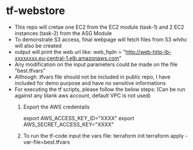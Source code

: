 # tf-webstore

- This repo will cretae one EC2 from the EC2 module (task-1) and 2 EC2 instances (task-2) from the ASG Module
- To demonstrate S3 access, final webpage will fetch files from S3 whihc will also be created 
- output will print the web url like:
    web_fqdn = "http://web-http-lb-xxxxxxxx.eu-central-1.elb.amazonaws.com"
- Any modification on the input parameters could be made on the file "best.tfvars"
- Although .tfvars file should not be included in public repo, I have included for demo purpose and have no sensitive informations
- For executing the tf scripts, please follow the below steps: (Can be run against any blank aws account, default VPC is not used)
    1. Export the AWS credentails

        export AWS_ACCESS_KEY_ID="XXXX"
        export AWS_SECRET_ACCESS_KEY="XXXX"

    2. To run the tf-code input the vars file:
        terraform init
        terraform apply -var-file=best.tfvars